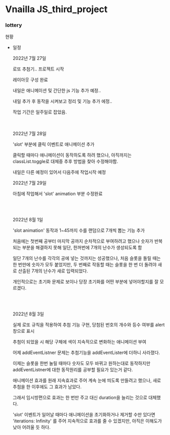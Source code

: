 <h1>Vnailla JS_third_project</h1>

<h3>lottery</h3>

현황

* 일정

  2022년 7월 27일

  로또 추첨기.. 프로젝트 시작<br>

  레이아웃 구성 완료<br>

  내일은 애니메이션 및 간단한 js 기능 추가 예정.. <br>

  내일 추가 후 동작을 시켜보고 정리 및 기능 추가 에정..<br>

  작업 기간은 일주일로 잡았음. 
  
  <br>
  <br>
  2022년 7월 28일
  
  'slot' 부분에 클릭 이벤트로 애니메이션 추가<br>
  
  클릭할 때마다 애니메이션이 동작하도록 하려 했으나, 아직까지는 classList.toggle로 대체중 추후 방법을 찾아 수정해야함.<br>
  
  내일은 다른 예정이 있어서 다음주에 작업시작 예정<br>
  
  2022년 7월 29일
  
  아침에 작업해서 'slot' animation 부분 수정완료
  
  
  
  <br>
  
  <br>
  
  2022년 8월 1일
  
  'slot animation' 동작과 1~45까지 수를 랜덤으로 7개씩 뽑는 기능 추가<br>
  
  처음에는 첫번째 공부터 마지막 공까지 순차적으로 부여하려고 했으나 숫자가 반복되는 부분을 해결하지 못해 일단, 한꺼번에 7개의 난수가 생성되도록 함<br>
  
  일단 7개의 난수를 각각의 공에 넣는 것까지는 성공했으나,  처음 슬롯을 돌릴 때는 한 번만에 숫자가 모두 붙었지만, 두 번째로 작동할 때는 슬롯을 한 번 더 돌려야 새로 산출된 7개의 난수가 새로 입력되었다.<br>
  
  개인적으로는 초기화 문제로 보이나 당장 초기화를 어떤 부분에 넣어야할지를 잘 모르겠다.
  
  <br><br>
  
  2022년 8월 3일
  
  실제 로또 규칙을 적용하여 추첨 기능 구현, 당첨된 번호의 개수와 등수 여부를 alert 창으로 표시<br>
  
  추첨이 되었을 시 해당 구체에 색이 지속적으로 변화하는 애니메이션 부여<br>
  
  어제 addEventListner 문제는 추첨기능을 addEventLister에 더하니 사라졌다. <br>
  
  이제는 슬롯을 한번 눌릴 때마다 숫자도 모두 바뀌고 원하는대로 동작하지만 addEventListner에 대한 동작원리를 공부할 필요가 있는거 같다. <br>
  
  애니메이션 효과를 원래 지속효과로 주어 계속 눈에 띄도록 만들려고 했으나, 새로 추첨을 한 이후에도 그 효과가 남았다.<br>
  
  그래서 임시방편으로 효과는 한 번만 주고 대신 duration을 늘리는 것으로 대체했다. <br>
  
  'slot' 이벤트가 일어날 때마다 애니메이션을 초기화하거나 제거할 수만 있다면 'iterations: Infinity' 를 주어 지속적으로 효과를 줄 수 있겠지만, 아직은 이해도가 낮아 어려울 듯 하다. <br>
  
  <br>
  
  
  
  
